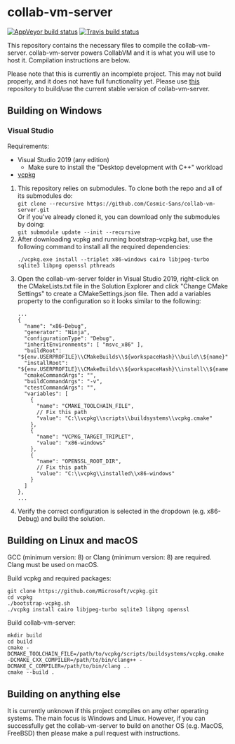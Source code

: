# collab-vm-server
[![AppVeyor build status](https://ci.appveyor.com/api/projects/status/lgine3laiy0ojexr/branch/master?svg=true)](https://ci.appveyor.com/project/Cosmic-Sans/collab-vm-server/branch/master)
[![Travis build status](https://travis-ci.org/Cosmic-Sans/collab-vm-server.svg?branch=master)](https://travis-ci.org/Cosmic-Sans/collab-vm-server)

This repository contains the necessary files to compile the collab-vm-server. collab-vm-server powers CollabVM and it is what you will use to host it. Compilation instructions are below.

Please note that this is currently an incomplete project. This may not build properly, and it does not have full functionality yet. Please use [this](https://github.com/computernewb/collab-vm-server) repository to build/use the current stable version of collab-vm-server.

## Building on Windows

### Visual Studio
Requirements:
* Visual Studio 2019 (any edition)
	* Make sure to install the "Desktop development with C++" workload
* [vcpkg](https://github.com/Microsoft/vcpkg)

1. This repository relies on submodules. To clone both the repo and all of its submodules do:  
	```git clone --recursive https://github.com/Cosmic-Sans/collab-vm-server.git```  
Or if you've already cloned it, you can download only the submodules by doing:  
	```git submodule update --init --recursive```
1. After downloading vcpkg and running bootstrap-vcpkg.bat, use the following command to install all the required dependencies:
	```
	./vcpkg.exe install --triplet x86-windows cairo libjpeg-turbo sqlite3 libpng openssl pthreads
	```
1. Open the collab-vm-server folder in Visual Studio 2019, right-click on the CMakeLists.txt file in the Solution Explorer and click "Change CMake Settings" to create a CMakeSettings.json file. Then add a variables property to the configuration so it looks similar to the following:
	```
	...
	{
	  "name": "x86-Debug",
	  "generator": "Ninja",
	  "configurationType": "Debug",
	  "inheritEnvironments": [ "msvc_x86" ],
	  "buildRoot": "${env.USERPROFILE}\\CMakeBuilds\\${workspaceHash}\\build\\${name}",
	  "installRoot": "${env.USERPROFILE}\\CMakeBuilds\\${workspaceHash}\\install\\${name}",
	  "cmakeCommandArgs": "",
	  "buildCommandArgs": "-v",
	  "ctestCommandArgs": "",
	  "variables": [
		{
		  "name": "CMAKE_TOOLCHAIN_FILE",
		  // Fix this path
		  "value": "C:\\vcpkg\\scripts\\buildsystems\\vcpkg.cmake"
		},
		{
		  "name": "VCPKG_TARGET_TRIPLET",
		  "value": "x86-windows"
		},
		{
		  "name": "OPENSSL_ROOT_DIR",
		  // Fix this path
		  "value": "C:\\vcpkg\\installed\\x86-windows"
		}
	  ]
	},
	...
	```
1. Verify the correct configuration is selected in the dropdown (e.g. x86-Debug) and build the solution.

## Building on Linux and macOS
GCC (minimum version: 8) or Clang (minimum version: 8) are required. Clang must be used on macOS.

Build vcpkg and required packages:
```
git clone https://github.com/Microsoft/vcpkg.git
cd vcpkg
./bootstrap-vcpkg.sh
./vcpkg install cairo libjpeg-turbo sqlite3 libpng openssl
```

Build collab-vm-server:
```
mkdir build
cd build
cmake -DCMAKE_TOOLCHAIN_FILE=/path/to/vcpkg/scripts/buildsystems/vcpkg.cmake -DCMAKE_CXX_COMPILER=/path/to/bin/clang++ -DCMAKE_C_COMPILER=/path/to/bin/clang ..
cmake --build .
```

## Building on anything else
It is currently unknown if this project compiles on any other operating systems. The main focus is Windows and Linux. However, if you can successfully get the collab-vm-server to build on another OS (e.g. MacOS, FreeBSD) then please make a pull request with instructions.
